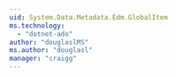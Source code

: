 ```yaml
---
uid: System.Data.Metadata.Edm.GlobalItem
ms.technology: 
  - "dotnet-ado"
author: "douglaslMS"
ms.author: "douglasl"
manager: "craigg"
---
```

